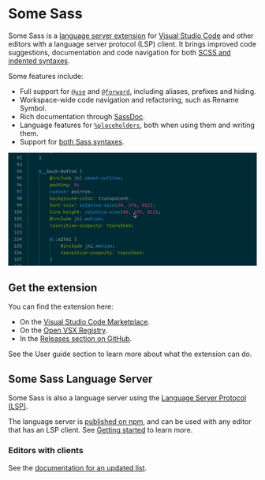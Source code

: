 # Some Sass

Some Sass is a [language server extension][langext] for [Visual Studio Code][vscode] and other editors with a language server protocol (LSP) client. It brings improved code suggestions, documentation and code navigation for both [SCSS and indented syntaxes][syntax].

Some features include:

- Full support for [`@use`][use] and [`@forward`][forward], including aliases, prefixes and hiding.
- Workspace-wide code navigation and refactoring, such as Rename Symbol.
- Rich documentation through [SassDoc][sassdoc].
- Language features for [`%placeholders`][placeholder], both when using them and writing them.
- Support for [both Sass syntaxes](https://sass-lang.com/documentation/syntax/).

![](./docs/src/images/highlight-reel.gif)

## Get the extension

You can find the extension here:

- On the [Visual Studio Code Marketplace][vsmarketplace].
- On the [Open VSX Registry][openvsx].
- In the [Releases section on GitHub][ghreleases].

See the User guide section to learn more about what the extension can do.

## Some Sass Language Server

Some Sass is also a language server using the [Language Server Protocol (LSP)][lsp].

The language server is [published on npm][npm], and can be used with any editor that has an LSP client. See [Getting started](https://wkillerud.github.io/some-sass/language-server/getting-started.html) to learn more.

### Editors with clients

See the [documentation for an updated list](https://wkillerud.github.io/some-sass/language-server/existing-clients.html).

[lsp]: https://microsoft.github.io/language-server-protocol/
[npm]: https://www.npmjs.com/package/some-sass-language-server
[syntax]: https://sass-lang.com/documentation/syntax/
[use]: https://sass-lang.com/documentation/at-rules/use/
[forward]: https://sass-lang.com/documentation/at-rules/forward/
[langext]: https://code.visualstudio.com/api/language-extensions/language-server-extension-guide
[sassdoc]: http://sassdoc.com
[placeholder]: https://sass-lang.com/documentation/style-rules/placeholder-selectors/
[vscode]: https://code.visualstudio.com/
[vsmarketplace]: https://marketplace.visualstudio.com/items?itemName=SomewhatStationery.some-sass
[openvsx]: https://open-vsx.org/extension/SomewhatStationery/some-sass
[ghreleases]: https://github.com/wkillerud/some-sass/releases
